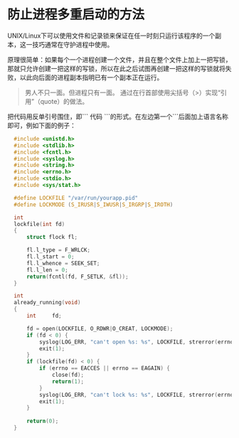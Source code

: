 # 防止进程多重启动的方法

UNIX/Linux下可以使用文件和记录锁来保证在任一时刻只运行该程序的一个副本，这一技巧通常在守护进程中使用。

原理很简单：如果每个一个进程创建一个文件，并且在整个文件上加上一把写锁，那就只允许创建一把这样的写锁，所以在此之后试图再创建一把这样的写锁就将失败，以此向后面的进程副本指明已有一个副本正在运行。

> 男人不只一面。但进程只有一面。
> 通过在行首部使用尖括号（>）实现“引用”（quote）的做法。

把代码用反单引号围住，即\``` 代码 \```的形式。在左边第一个\```后面加上语言名称即可，例如下面的例子：

```c
  #include <unistd.h>
  #include <stdlib.h>
  #include <fcntl.h>
  #include <syslog.h>
  #include <string.h>
  #include <errno.h>
  #include <stdio.h>
  #include <sys/stat.h>

  #define LOCKFILE "/var/run/yourapp.pid"
  #define LOCKMODE (S_IRUSR|S_IWUSR|S_IRGRP|S_IROTH)

  int
  lockfile(int fd)
  {
      struct flock fl;

      fl.l_type = F_WRLCK;
      fl.l_start = 0;
      fl.l_whence = SEEK_SET;
      fl.l_len = 0;
      return(fcntl(fd, F_SETLK, &fl));
  }

  int
  already_running(void)
  {
      int     fd;

      fd = open(LOCKFILE, O_RDWR|O_CREAT, LOCKMODE);
      if (fd < 0) {
          syslog(LOG_ERR, "can't open %s: %s", LOCKFILE, strerror(errno));
          exit(1);
      }
      if (lockfile(fd) < 0) {
          if (errno == EACCES || errno == EAGAIN) {
              close(fd);
              return(1);
          }
          syslog(LOG_ERR, "can't lock %s: %s", LOCKFILE, strerror(errno));
          exit(1);
      }
      
      return(0);
  }
```
